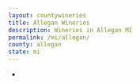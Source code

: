 ```yaml
---
layout: countywineries
title: Allegan Wineries
description: Wineries in Allegan MI
permalink: /mi/allegan/
county: allegan
state: mi
---
```

-
